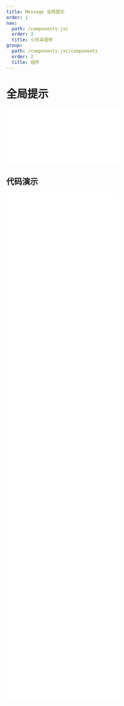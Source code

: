 ```yaml
---
title: Message 全局提示
order: 1
nav:
  path: /components-jxc
  order: 3
  title: 小优采组件
group:
  path: /components-jxc/components
  order: 2
  title: 组件
---
```


# 全局提示

<div>
<embed src="@docs-common/message/index.md"></embed>
</div>
        
## 代码演示

<Row gutter=8>

  <Col span=12>
    
  <div class="code-box"><embed src="@abiz-rc-jxc/message/demo/info-message-jxc.md"></embed></div>
          
  <div class="code-box"><embed src="@abiz-rc-jxc/message/demo/duration-message-jxc.md"></embed></div>
          
  <div class="code-box"><embed src="@abiz-rc-jxc/message/demo/thenable-message-jxc.md"></embed></div>
          
  <div class="code-box"><embed src="@abiz-rc-jxc/message/demo/custom-style-message-jxc.md"></embed></div>
          
  </Col>
          
  <Col span=12>
    
  <div class="code-box"><embed src="@abiz-rc-jxc/message/demo/other-message-jxc.md"></embed></div>
          
  <div class="code-box"><embed src="@abiz-rc-jxc/message/demo/loading-message-jxc.md"></embed></div>
          
  <div class="code-box"><embed src="@abiz-rc-jxc/message/demo/update-message-jxc.md"></embed></div>
          
  <div class="code-box"><embed src="@abiz-rc-jxc/message/demo/hooks-message-jxc.md"></embed></div>
          
  </Col>
          
</Row>
        
<div><embed src="@docs-common/message/index-api.md"></embed><div>
